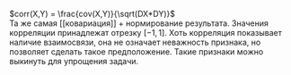 $corr(X,Y) = \frac{cov(X,Y)}{\sqrt(DX*DY)}$  
Та же самая [[ковариация]] + нормирование результата. Значения корреляции принадлежат отрезку $[-1, 1]$.
Хоть корреляция показывает наличие взаимосвязи, она не означает неважность признака, но позволяет сделать такое предположение. Такие признаки можно выкинуть для упрощения задачи.